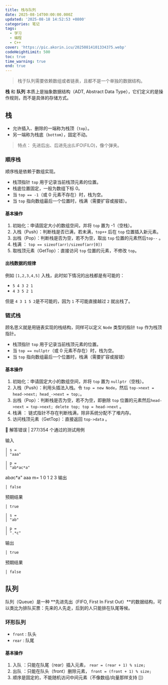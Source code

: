 ```yaml
---
title: 栈与队列
date: 2025-08-14T00:00:00.000Z
updated: '2025-08-18 14:52:53 +0800'
categories: 笔记
tags:
  - 学习
  - 编程
  - C++
cover: 'https://pic.akorin.icu/20250814101334375.webp'
codeHeightLimit: 500
toc: true
time_warning: true
end: true
---
```


> 栈于队列需要依赖数组或者链表，且都不是一个单独的数据结构。

<!-- more -->

**栈** 和 **队列** 本质上是抽象数据结构（ADT, Abstract Data Type），它们定义的是操作规则，而不是具体的存储方式。

## 栈

- 允许插入、删除的一端称为栈顶（`top`）。
- 另一端称为栈底（`bottom`），固定不动。

> 特点： 先进后出、后进先出(LIFO\FILO)，像个弹夹。

### 顺序栈

顺序栈是依赖于数组实现。
- 栈顶指针 `top` 用于记录当前栈顶元素的位置。
- 栈底位置固定，一般为数组下标 0。
- 当 `top == -1`（或 0 元素不存在）时，栈为空。
- 当 `top` 指向数组最后一个位置时，栈满（需要扩容或报错）。

#### 基本操作

1. 初始化：申请固定大小的数组空间，并将 `top` 置为 -1（空栈）。
2. 入栈（Push）：判断栈是否已满，若未满，`top++` 后在 `top` 位置插入新元素。
3. 出栈（Pop）：判断栈是否为空，若不为空，取出 `top` 位置的元素然后`top--` 。
4. 栈满 ： `top == sizeof(arr)/sizeof(arr[0])`
5. 取栈顶元素（GetTop）：直接访问 `top` 位置的元素，不修改 `top`。

#### 出栈数据的规律

例如 `[1,2,3,4,5]` 入栈，此时如下情况的出栈都是有可能的：
- `5 4 3 2 1`
- `4 3 5 2 1`

但是 `4 3 1 5 2`是不可能的，因为 `1` 不可能直接越过 `2` 就出栈了。

### 链式栈

顾名思义就是用链表实现的栈结构，同样可以定义 `Node` 类型的指针 `top` 作为栈顶指针。
- 栈顶指针 `top` 用于记录当前栈顶元素的位置。
- 当 `top == nullptr`（或 0 元素不存在）时，栈为空。
- 当 `top` 指向数组最后一个位置时，栈满（需要扩容或报错）

#### 基本操作

1. 初始化：申请固定大小的数组空间，并将 `top` 置为 `nullptr`（空栈）。
2. 入栈（Push）：利用头插法入栈。令 `top = new Node`，然后 `top->next = head->next; head_->next = top;`。
3. 出栈（Pop）：判断栈是否为空，若不为空，即删除 `top` 位置的元素然后`head->next = top->next; delete top; top = head->next` 。
4. 栈满 ： 链式指针不存在判断栈满，除非系统分配不了堆内存。
5. 访问栈顶元素（GetTop）：直接返回 `top->data` 。

 解答错误 | 277/354 个通过的测试用例

输入

	│ s =
	│ "aaa"

	│ p =
	│ "ab*ac*a"

ab*a*c*a"
aaa
m= 1 0 1 2 3
输出

	│ false

预期结果

	│ true

  	│ s =
	│ "ab"

	│ p =
	│ ".*c"

输出

	│ true

预期结果

	│ false

## 队列

队列（Queue）是一种 **先进先出（FIFO, First In First Out）**的数据结构，可以类比为排队买票：先来的人先走，后到的人只能排在队尾等候。

### 环形队列

- `front` : 队头
- `rear` : 队尾

#### 基本操作

1. 入队 ：只能在队尾（rear）插入元素， `rear = (rear + 1) % size;`
2. 出队 ：只能在队头（front）删除元素， `front = (front + 1) % size;`
3. 顺序是固定的，不能随机访问中间元素（不像数组/向量那样支持 []）
